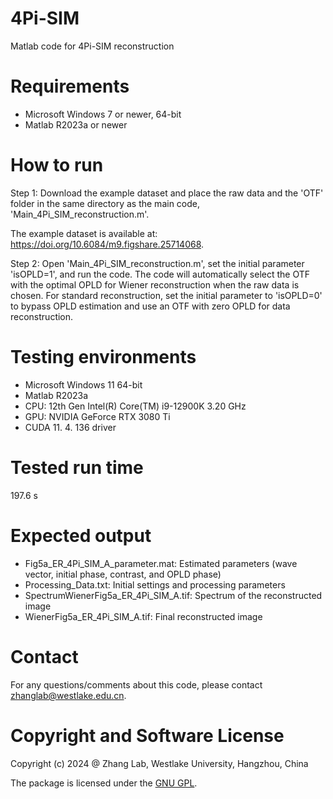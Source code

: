 # 4Pi-SIM
Matlab code for 4Pi-SIM reconstruction

# Requirements
  - Microsoft Windows 7 or newer, 64-bit
  - Matlab R2023a or newer

# How to run

Step 1: Download the example dataset and place the raw data and the 'OTF' folder in the same directory as the main code, 'Main_4Pi_SIM_reconstruction.m'.

The example dataset is available at: https://doi.org/10.6084/m9.figshare.25714068.

Step 2: Open 'Main_4Pi_SIM_reconstruction.m', set the initial parameter 'isOPLD=1', and run the code. The code will automatically select the OTF with the optimal OPLD for Wiener reconstruction when the raw data is chosen. For standard reconstruction, set the initial parameter to 'isOPLD=0' to bypass OPLD estimation and use an OTF with zero OPLD for data reconstruction.

# Testing environments
  - Microsoft Windows 11 64-bit
  - Matlab R2023a
  - CPU: 12th Gen Intel(R) Core(TM) i9-12900K 3.20 GHz
  - GPU: NVIDIA GeForce RTX 3080 Ti
  - CUDA 11. 4. 136 driver

# Tested run time
197.6 s

# Expected output
  - Fig5a_ER_4Pi_SIM_A_parameter.mat: Estimated parameters (wave vector, initial phase, contrast, and OPLD phase)
  - Processing_Data.txt: Initial settings and processing parameters
  - SpectrumWienerFig5a_ER_4Pi_SIM_A.tif: Spectrum of the reconstructed image
  - WienerFig5a_ER_4Pi_SIM_A.tif: Final reconstructed image 


# Contact
For any questions/comments about this code, please contact zhanglab@westlake.edu.cn.

# Copyright and Software License
Copyright (c) 2024 @ Zhang Lab, Westlake University, Hangzhou, China

The package is licensed under the [GNU GPL](https://www.gnu.org/licenses/). 



